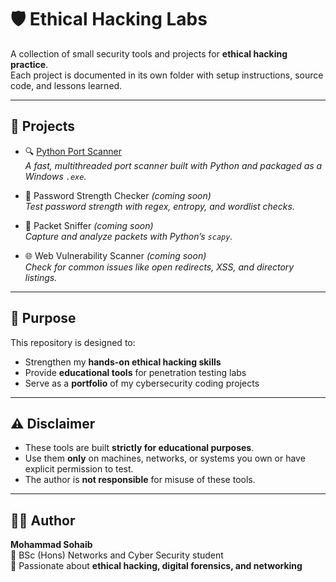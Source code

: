 # 🛡️ Ethical Hacking Labs

A collection of small security tools and projects for **ethical hacking practice**.  
Each project is documented in its own folder with setup instructions, source code, and lessons learned.  

---

## 📂 Projects

- 🔍 [Python Port Scanner](PortScanner/README.md)  
  *A fast, multithreaded port scanner built with Python and packaged as a Windows `.exe`.*  

- 🔐 Password Strength Checker *(coming soon)*  
  *Test password strength with regex, entropy, and wordlist checks.*  

- 📡 Packet Sniffer *(coming soon)*  
  *Capture and analyze packets with Python’s `scapy`.*  

- 🌐 Web Vulnerability Scanner *(coming soon)*  
  *Check for common issues like open redirects, XSS, and directory listings.*  

---

## 🎯 Purpose
This repository is designed to:  
- Strengthen my **hands-on ethical hacking skills**  
- Provide **educational tools** for penetration testing labs  
- Serve as a **portfolio** of my cybersecurity coding projects  

---

## ⚠️ Disclaimer
- These tools are built **strictly for educational purposes**.  
- Use them **only** on machines, networks, or systems you own or have explicit permission to test.  
- The author is **not responsible** for misuse of these tools.  

---

## 👨‍💻 Author
**Mohammad Sohaib**  
📌 BSc (Hons) Networks and Cyber Security student  
🔐 Passionate about **ethical hacking, digital forensics, and networking**  
